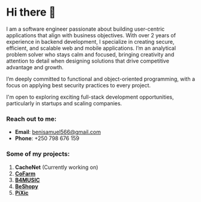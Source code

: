 
# Hi there 👋

I am a software engineer passionate about building user-centric applications that align with business objectives. With over 2 years of experience in backend development, I specialize in creating secure, efficient, and scalable web and mobile applications. I’m an analytical problem solver who stays calm and focused, bringing creativity and attention to detail when designing solutions that drive competitive advantage and growth.

I’m deeply committed to functional and object-oriented programming, with a focus on applying best security practices to every project.

I'm open to exploring exciting full-stack development opportunities, particularly in startups and scaling companies.

### Reach out to me:
- **Email**: [benisamuel566@gmail.com](mailto:benisamuel566@gmail.com)
- **Phone**: +250 798 676 159

### Some of my projects:
1. **CacheNet** (Currently working on)
2. [**CoFarm**](https://cofarm.vercel.app)
3. [**B4MUSIC**](https://b4music.vercel.app)
4. [**BeShopy**](https://beshopy.vercel.app)
5. [**PiXic**](https://pixic.vercel.app)
